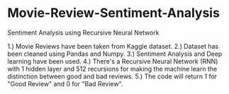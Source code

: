 # Movie-Review-Sentiment-Analysis
Sentiment Analysis using Recursive Neural Network

1.) Movie Reviews have been taken from Kaggle dataset.
2.) Dataset has been cleaned using Pandas and Numpy.
3.) Sentiment Analysis and Deep learning have been used.
4.) There's a Recursive Neural Network (RNN) with 1 hidden layer and 512 recursions for making the machine learn the distinction between       good and bad reviews.
5.) The code will return 1 for "Good Review" and 0 for "Bad Review".
